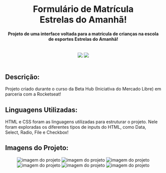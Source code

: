 <h1 align="center"> Formulário de Matrícula<br>Estrelas do Amanhã! </h1>
<h4 align="center">Projeto de uma interface voltada para a matrícula de crianças na escola de esportes Estrelas do Amanhã!</h4>
<br>
<div align="center">
<img loading="lazy" src="http://img.shields.io/static/v1?label=LINGUAGEM&message=HTML&color=d6621e&style=for-the-badge"/>
<img loading="lazy" src="http://img.shields.io/static/v1?label=LINGUAGEM&message=CSS&color=3d5fd9&style=for-the-badge"/>
</div>

<br>

<h2>Descrição:</h2>
 Projeto criado durante o curso da Beta Hub (Iniciativa do Mercado Libre) em parceria com a Rocketseat!
<br>
 <h2>Linguagens Utilizadas:</h2>
 HTML e CSS foram as linguagens utilizadas para estruturar o projeto. Nele foram exploradas os diferentes tipos de inputs do HTML, como Data, Select, Radio, File e Checkbox!
 <br>
 <h2>Imagens do Projeto:</h2>
 <div align="center">
  <img src="https://github.com/user-attachments/assets/706c939d-d0c1-4e0c-a529-45124c57b1c7" alt="imagem do projeto">
  <img src="https://github.com/user-attachments/assets/3eaa7bbe-88b2-454b-ba23-24cb0f7999e1" alt="imagem do projeto">
  <img src="https://github.com/user-attachments/assets/a47b1f5a-74cb-4bd5-b23b-6af4572adfc4" alt="imagem do projeto">
  <img src="https://github.com/user-attachments/assets/b387bc5d-b137-42a3-9bfe-ebb63af88e3f" alt="imagem do projeto">
  <img src="https://github.com/user-attachments/assets/2a584623-f274-417a-8456-27ddf354d5ee" alt="imagem do projeto">
  <img src="https://github.com/user-attachments/assets/98a895d2-a782-41ff-bd4d-07e0f678a906" alt="imagem do projeto">
   
 </div>
